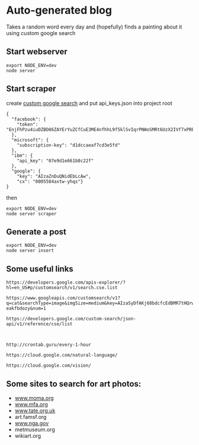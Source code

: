 # Auto-generated blog

Takes a random word every day and  (hopefully) finds a painting about it using custom google search

## Start webserver

    export NODE_ENV=dev
    node server

## Start scraper

create [custom google search](https://developers.google.com/custom-search/)
 and put  api_keys.json into project root

    {
      "facebook": {
        "token": "EnjFhPzu4iuDZBD86ZAYErYuZCfCuE3ME4nfhhL9f5klSvIqrPNWoSMRt6UzX2IVf7xPRErxGYZD"
      },
      "microsoft": {
        "subscription-key": "d1dccaeaf7cd3e5fd"
      },
      "ibm": {
        "api_key": "07e9d1e661b8c22f"
      },
      "google": {
        "key": "AIzaZnDuQNidEbLcAw",
        "cx": "0005584axtw-yhqs"}
    }
 
        
then

    export NODE_ENV=dev
    node server scraper
    
    
## Generate a post
 
    export NODE_ENV=dev
    node server insert
    
    
## Some useful links
    
    https://developers.google.com/apis-explorer/?hl=en_US#p/customsearch/v1/search.cse.list
    
    https://www.googleapis.com/customsearch/v1?q=cat&searchType=image&imgSize=medium&key=AIzaSyDfAKj68bdcfcEdBMR7tHQrwxWQDb3SieI&cx=000558238072111463742:e-eakfbdozy&num=1
    
    https://developers.google.com/custom-search/json-api/v1/reference/cse/list
    
    
    
    http://crontab.guru/every-1-hour

    https://cloud.google.com/natural-language/

    https://cloud.google.com/vision/    

## Some sites to search for art photos:


- www.moma.org	
- www.mfa.org
- www.tate.org.uk	
- art.famsf.org	
- www.nga.gov	
- metmuseum.org	
- wikiart.org
    
 
    
